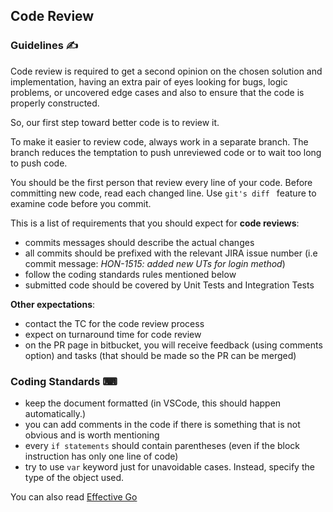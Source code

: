 ﻿
## Code Review

### Guidelines ✍ 
Code review is required to get a second opinion on the chosen solution and
implementation, having an extra pair of eyes looking for bugs, logic problems, or
uncovered edge cases and also to ensure that the code is properly constructed.

So, our first step toward better code is to review it.

To make it easier to review code, always work in a separate branch. The branch reduces the temptation to push unreviewed code or to wait too long to push code.

You should be the first person that review every line of your code. Before committing new code, read each changed line. Use ```git's diff ``` feature to examine code before you commit. 

This is a list of requirements that you should expect for **code reviews**:

- commits messages should describe the actual changes
- all commits should be prefixed with the relevant JIRA issue number (i.e commit message: *HON-1515: added new UTs for login method*)
- follow the coding standards rules mentioned below
- submitted code should be covered by Unit Tests and Integration Tests

**Other expectations**:
- contact the TC for the code review process
- expect on turnaround time for code review
- on the PR page in bitbucket, you will receive feedback (using comments option) and tasks (that should be made so the PR can be merged)


### Coding Standards ⌨
- keep the document formatted (in VSCode, this should happen automatically.)
- you can add comments in the code if there is something that is not obvious and is worth mentioning
- every ```if statements``` should contain parentheses (even if the block instruction has only one line of code)
- try to use ```var``` keyword just for unavoidable cases. Instead, specify the type of the object used.


You can also read [Effective Go](https://golang.org/doc/effective_go)


